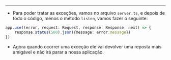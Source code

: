 ___
- Para poder tratar as exceções, vamos no arquivo `server.ts`, e depois de todo o código, menos o método `listen`, vamos fazer o seguinte:
```ts
app.use((error, request: Request, response: Response, next) => {
	response.status(500).json({message: error.message})
})
```
- Agora quando ocorrer uma exceção ele vai devolver uma reposta mais amigável e não irá parar a nossa aplicação.